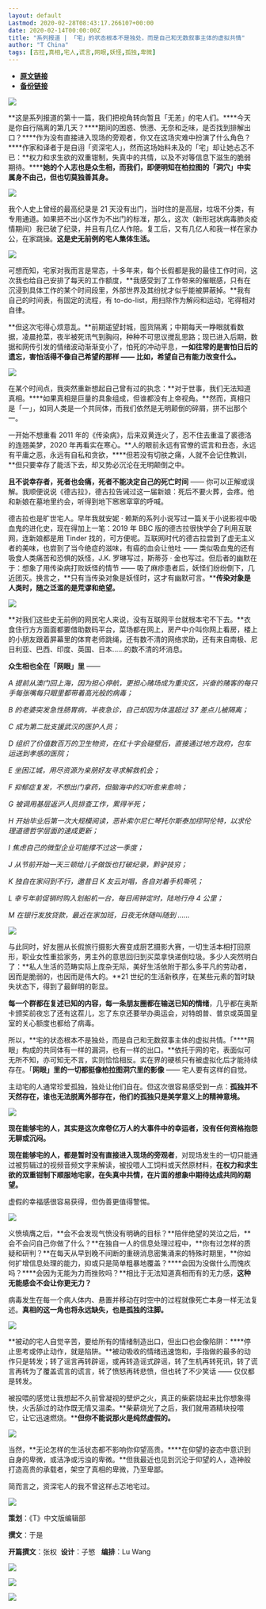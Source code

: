 ```yaml
---
layout: default
Lastmod: 2020-02-28T08:43:17.266107+00:00
date: 2020-02-14T00:00:00Z
title: "系列报道 | 「宅」的状态根本不是独处，而是自己和无数叙事主体的虚拟共情"
author: "T China"
tags: [古拉,真相,宅人,谎言,网眼,妖怪,孤独,卑微]
---
```


* [**原文链接**](http://mp.weixin.qq.com/s?__biz=MzAwMjI3ODAxNg==&mid=2651690943&idx=1&sn=c97308edb922e2fb9199aa2dd3ec18d3&chksm=8135e050b6426946590f8a229e4f733dd40716b00bca11217dabe00e0f28ccc751aae4966989#rd)
* [**备份链接**](http://archive.ph/5kinp)


![](/images/post/ecfd5a4693255e0a290f72bc8df28059.jpg)

**这是系列报道的第十一篇，我们把视角转向暂且「无恙」的宅人们。****今天是你自行隔离的第几天？****期间的困惑、愤懑、无奈和乏味，是否找到排解出口？****作为没有直接进入现场的旁观者，你又在这场灾难中扮演了什么角色？****作家和译者于是自诩「资深宅人」，然而这场始料未及的「宅」却让她忐忑不已：**权力和求生欲的双重钳制，失真中的共情，以及不对等信息下滋生的脆弱期待。******她的个人志也是众生相，而我们，即便明知在柏拉图的「洞穴」中实属身不由己，但也切莫独善其身。**

**![](/images/post/db0f80ce6b874843b36e8af4eaff9db0.jpg)**  

  

我个人史上曾经的最高纪录是 21 天没有出门，当时住的是高层，垃圾不分类，有专用通道。如果把不出小区作为不出门的标准，那么，这次（新形冠状病毒肺炎疫情期间）我已破了纪录，并且有几亿人作陪。复工后，又有几亿人和我一样在家办公，在家跳操。**这是史无前例的宅人集体生活。**  

![](/images/post/fc05768f184e4d63fab4c80906d85b84.jpg)

  

可想而知，宅家对我而言是常态，十多年来，每个长假都是我的最佳工作时间，这次我也给自己安排了每天的工作额度，**我感受到了工作带来的催眠感，只有在沉浸到具体工作的某个时间段里，外部世界及其纷扰才似乎能被屏蔽掉。**我有自己的时间表，有固定的流程，有 to-do-list，用扫除作为解闷和运动，宅得相对自律。

**但这次宅得心烦意乱。**前期遥望封城，囤货隔离；中期每天一睁眼就看数据，凌晨抢菜，夜半被死讯气到胸闷，种种不可思议搅乱思路；现已进入后期，数据和网传引发的情绪波动渐渐变小了，怕死的冲动平息，**一如往常的是害怕日后的遗忘，害怕活得不像自己希望的那样 —— 比如，希望自己有能力改变什么。**

![](/images/post/a45844235e0fdc2fd40aa45abadba7df.jpg)

  

在某个时间点，我突然重新想起自己曾有过的执念：**对于世事，我们无法知道真相。****如果真相是巨量的具象组成，但谁都没有上帝视角。**然而，真相只是「一」，如同人类是一个共同体，而我们依然是无明颠倒的碎屑，拼不出那个一。

一开始不想重看 2011 年的《传染病》，后来双黄连火了，忍不住去重温了裘德洛的连翘美梦，2020 年再看实在寒心。**人的眼前永远有官僚的谎言和丑态，永远有平庸之恶，永远有自私和贪欲，****但若没有切肤之痛，人就不会记住教训，**但只要幸存了能活下去，却又势必沉沦在无明颠倒之中。

**且不说幸存者，死者也会痛，死者不能决定自己的死亡时间** —— 你可以正解或误解。我顺便说说《德古拉》，德古拉告诫过这一届新娘：死后不要火葬，会疼。他和新娘在墓地里约会，听得到地下窸窸窣窣的呼喊。

德古拉也是旷世宅人。早年我就安妮 · 赖斯的系列小说写过一篇关于小说影视中吸血鬼的进化史，现在得加上一笔：2019 年 BBC 版的德古拉很快学会了利用互联网，连新娘都是用 Tinder 找的，可方便呢。互联网时代的德古拉尝到了虚无主义者的美味，也尝到了当今绝症的滋味，有癌的血会让他吐 —— 类似吸血鬼的还有吸食人类痛苦和恐惧的妖怪，J.K. 罗琳写过，斯蒂芬 · 金也写过。但后者的幽默在于：想象了用传染病打败妖怪的情节 —— 吸了麻疹患者后，妖怪们纷纷倒下，几近团灭。换言之，**只有当传染对象是妖怪时，这才有幽默可言。****传染对象是人类时，随之泛滥的是荒谬和绝望。**

![](/images/post/2283187e1c5691e76f92154420dd77bd.jpg)

  

**对我们这些史无前例的网民宅人来说，没有互联网平台就根本宅不下去。**衣食住行方方面面都要借助数码平台，菜场都在网上，房产中介叫你网上看房，楼上的小朋友跟着屏幕里的体育老师跳绳，还有数不清的网络求助，还有来自南极、尼日利亚、巴西、印度、英国、日本……的数不清的坏消息。

**众生相也全在「网眼」里** ——

_A 提前从澳门回上海，因为担心停航，更担心赌场成为重灾区，兴奋的赌客的每只手每张嘴每只眼里都带着高光般的病毒；_

_B 的老婆突发急性肠胃病，半夜急诊，自己却因为体温超过 37 差点儿被隔离；_

_C 成为第二批支援武汉的医护人员；_

_D 组织了价值数百万的卫生物资，在红十字会碰壁后，直接通过地方政府，包车运送到孝感的医院；_

_E 坐困江城，用尽资源为亲朋好友寻求解救机会；_

_F 抑郁症复发，不想出门拿药，但脑海中的幻听愈来愈响；_

_G 被调用基层返沪人员排查工作，累得半死；_

_H 开始毕业后第一次大规模阅读，恶补索尔尼仁琴托尔斯泰加缪阿伦特，以求伦理道德哲学层面的速成更新；_

_I 焦虑自己的微型企业可能撑不过这一季度；_

_J 从节前开始一天三顿给儿子做饭也打破纪录，黔驴技穷；_

_K 独自在家闷到不行，邀昔日 K 友云对唱，各自对着手机嘶吼；_

_L 幸亏年前促销时购入划船机一台，每日闹钟定时，陆地行舟 4 公里；_

_M 在银行发放贷款，最近在家加班，日夜无休随叫随到 ……_

![](/images/post/f429cdc0ed8776d3166f7db535f87172.jpg)

  

与此同时，好友圈从长假旅行摄影大赛变成厨艺摄影大赛，一切生活本相打回原形，职业女性重拾家务，男主外的意思回归到买菜拿快递倒垃圾。多少人突然明白了：**私人生活的范畴实际上庞杂无际，美好生活依附于那么多平凡的劳动者，因而是脆弱的，也因而是伟大的。**21 世纪的生活新秩序，在某些元素的暂时缺失状态下，得到了最鲜明的彰显。

  

**每一个群都在复述已知的内容，每一条朋友圈都在输送已知的情绪**，几乎都在奥斯卡颁奖前夜忘了还有这茬儿，忘了东京还要举办奥运会，对特朗普、普京或英国皇室的关心额度也都给了病毒。

所以，**宅的状态根本不是独处，而是自己和无数叙事主体的虚拟共情。「****网眼」构成的共同体有一样的漏洞，也有一样的出口。**依托于网的宅，表面似可无所不知，亦可知无不言，实则恰恰相反。实在界的硬核只有被虚拟化后才能持续存在。「**网眼」里的一切都挺像柏拉图洞穴里的影像** —— 宅人要有这样的自觉。

主动宅的人通常珍爱孤独，独处让他们自在。但这次很容易感受到一点：**孤独并不天然存在，谁也无法脱离外部存在，他们的孤独只是美学意义上的精神意境。**

![](/images/post/a2e2f75bcd071072f99eca6b25786fd4.jpg)

  

**现在能够宅的人，其实是这次席卷亿万人的大事件中的幸运者，没有任何资格抱怨无聊或沉闷。**

**现在能够宅的人，都是暂时没有直接进入现场的旁观者**，对现场发生的一切只能通过被剪辑过的视频音频文字来解读，被投喂人工饲料或天然原材料，**在权力和求生欲的双重钳制下顺服地宅家，在失真中共情，在片面的想象中期待达成共同的期望。**

虚假的幸福感很容易获得，但伪善更值得警惕。

![](/images/post/81b1ddaf550e0e091916674bcbf4a409.jpg)

  

义愤填膺之后，**会不会发现气愤没有明确的目标？**陪伴绝望的哭泣之后，**会不会问自己你做了什么？**在独自一人的信息处理过程中，**你有过怎样的质疑和研判？**在每天从早到晚不间断的重磅消息密集涌来的特殊时期里，**你如何扩增信息处理的能力，抑或只是简单粗暴地覆盖？****会因为没做什么而愧疚吗？****会因为无能为力而挫败吗？**相比于无法知道真相而有的无力感，**这种无能感会不会让你更无力？**

  

病毒发生在每一个病人体内、悬置并移动在时空中的过程就像死亡本身一样无法复述。**真相的这一角也将永远缺失，也是孤独的注脚。**

![](/images/post/0b6f6d4703bb5a21e1fd18392de1dd27.jpg)

  

**被动的宅人自觉辛苦，要给所有的情绪制造出口，但出口也会像陷阱：****停止思考或停止动作，就是陷阱。**被动吸收的情绪迅速饱和，手指做的最多的动作只是转发；转了谣言再转辟谣，或再转造谣式辟谣，转了生机再转死讯，转了谎言再转为了覆盖谎言的谎言，转了愤怒再转悲愤，但也转了不少笑话 —— 仅仅都是转发。

被投喂的感觉让我想起不久前曾凝视的壁炉之火，真正的柴薪烧起来比你想象得快，火舌舔过的动作既无情又温柔。**柴薪烧光了之后，我们就用酒精块投喂它，让它迅速燃烧。****但你不能说那火是纯然虚假的。**

![](/images/post/69011ba846fae730e45f94ce6e3e4900.jpg)

  

当然，**无论怎样的生活状态都不影响你仰望高贵。****在仰望的姿态中意识到自身的卑微，或洁净或污浊的卑微。**但我最近也见到沉沦于仰望的人，造神般打造高贵的承载者，架空了真相的卑微，乃至卑鄙。

简而言之，资深宅人的我不曾这样忐忑地宅过。

![](/images/post/db0f80ce6b874843b36e8af4eaff9db0.jpg)  

**策划**：《T》中文版编辑部

**撰文**：于是

**开篇撰文**：张权  **设计**：子慜   **编排**：Lu Wang

![](/images/post/310ebbcf4d10721efcefae18f1495d8b.jpg)

[![](/images/post/fd0d7371b348baeef11c4a41c0f1f6c5.jpg)](http://mp.weixin.qq.com/s?__biz=MzAwMjI3ODAxNg==&mid=2651687901&idx=1&sn=7c96a9994c2a646efb59008d186acbdd&chksm=8135fc32b64275245080788145e4328eedb297f172275d271313de53a670c8b5c8b1ec430962&scene=21#wechat_redirect)

[![](/images/post/ed29468e2cad1eb0b98ac42d31c7b30c.jpg)](http://mp.weixin.qq.com/s?__biz=MzAwMjI3ODAxNg==&mid=2651687868&idx=1&sn=f46eae8cc8369248c3ff53cd1e3c2c2d&chksm=8135fc53b6427545a737ee85c87cf838582b33ac19e8c128114e9a4b92adbde31e36262cfc1e&scene=21#wechat_redirect)

